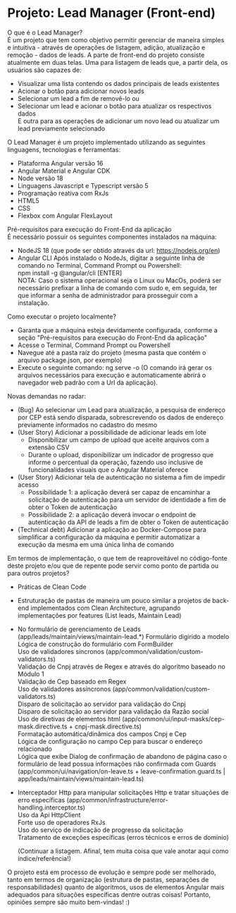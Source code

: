 # Projeto: Lead Manager (Front-end)

O que é o Lead Manager?<br/>
É um projeto que tem como objetivo permitir gerenciar de maneira simples e intuitiva - através de operações de listagem, adiçāo, atualizaçāo e remoção - dados de leads.
A parte de front-end do projeto consiste atualmente em duas telas.
Uma para listagem de leads que, a partir dela, os usuários são capazes de:
- Visualizar uma lista contendo os dados principais de leads existentes
- Acionar o botão para adicionar novos leads
- Selecionar um lead a fim de removê-lo ou
- Selecionar um lead e acionar o botão para atualizar os respectivos dados<br/>
E outra para as operações de adicionar um novo lead ou atualizar um lead previamente selecionado

O Lead Manager é um projeto implementado utilizando as seguintes linguagens, tecnologias e ferramentas:
- Plataforma Angular versão 16
- Angular Material e Angular CDK
- Node versão 18
- Linguagens Javascript e Typescript versão 5
- Programação reativa com RxJs
- HTML5
- CSS
- Flexbox com Angular FlexLayout

Pré-requisitos para execução do Front-End da aplicação<br/>
É necessário possuir os seguintes componentes instalados na máquina:
- NodeJS 18 (que pode ser obtido através da url: https://nodejs.org/en)
- Angular CLI
  Após instalado o NodeJs, digitar a seguinte linha de comando no Terminal, Command Prompt ou Powershell:<br/>
    npm install -g @angular/cli [ENTER]<br/>
    NOTA: Caso o sistema operacional seja o Linux ou MacOs, poderá ser necessário prefixar a linha de comando com sudo e, em seguida, ter que informar a senha de administrador para prosseguir com a instalação.

Como executar o projeto localmente?
- Garanta que a máquina esteja devidamente configurada, conforme a seção "Pré-requisitos para execução do Front-End da aplicação"
- Acesse o Terminal, Command Prompt ou Powershell
- Navegue até a pasta raíz do projeto (mesma pasta que contém o arquivo package.json, por exemplo)
- Execute o seguinte comando:
  ng serve -o
  (O comando irá gerar os arquivos necessários para execução e automaticamente abrirá o navegador web padrão com a Url da aplicação).

Novas demandas no radar:
- (Bug) Ao selecionar um Lead para atualização, a pesquisa de endereço por CEP está sendo disparada, sobrescrevendo os dados de endereço previamente informados no cadastro do mesmo
- (User Story) Adicionar a possibilidade de adicionar leads em lote
  - Disponibilizar um campo de upload que aceite arquivos com a extensão CSV
  - Durante o upload, disponibilizar um indicador de progresso que informe o percentual da 
    operação, fazendo uso inclusive de funcionalidades visuais que o Angular Material oferece 
- (User Story) Adicionar tela de autenticação no sistema a fim de impedir acesso 
  - Possibilidade 1: a aplicação deverá ser capaz de encaminhar a solicitação de autenticação para um servidor de identidade a fim de obter o Token de autenticação
  - Possibilidade 2: a aplicação deverá invocar o endpoint de autenticação da API de leads a fim de obter o Token de autenticação
- (Technical debt) Adicionar a aplicação ao Docker-Compose para simplificar a configuração da máquina e permitir automatizar a execução da mesma em uma única linha de comando

Em termos de implementação, o que tem de reaproveitável no código-fonte deste projeto e/ou que de repente pode servir como ponto de partida ou para outros projetos?
- Práticas de Clean Code<br/>
- Estruturação de pastas de maneira um pouco similar a projetos de back-end implementados com Clean Architecture, agrupando implementações por features (List leads, Maintain Lead)
- No formulário de gerenciamento de Leads (app/leads/maintain/views/maintain-lead.*)
  Formulário digirido a modelo
  Lógica de construção do formulário com FormBuilder<br/>
  Uso de validadores síncronos (app/common/validation/custom-validators.ts)<br/>
    Validação de Cnpj através de Regex e através do algoritmo baseado no Módulo 1<br/>
    Validação de Cep baseado em Regex<br/>
  Uso de validadores assíncronos (app/common/validation/custom-validators.ts)<br/>
    Disparo de solicitação ao servidor para validação do Cnpj<br/>
    Disparo de solicitação ao servidor para validação da Razão social<br/>
  Uso de diretivas de elementos html (app/common/ui/input-masks/cep-mask.directive.ts + cnpj-mask.directive.ts)<br/>
    Formatação automática/dinâmica dos campos Cnpj e Cep<br/>
    Lógica de configuração no campo Cep para buscar o endereço relacionado<br/>
  Lógica que exibe Dialog de confirmação de abandono de página caso o formulário de lead possua informações não confirmada com Guards (app/common/ui/navigation/on-leave.ts + leave-confirmation.guard.ts | app/leads/maintain/views/maintain-lead.ts)<br/>
- Interceptador Http para manipular solicitações Http e tratar situações de erro específicas (app/common/infrastructure/error-handling.interceptor.ts)<br/>
  Uso da Api HttpClient<br/>
  Forte uso de operadores RxJs<br/>
  Uso do serviço de indicação de progresso da solicitação<br/>
  Tratamento de exceções específicas (erros técnicos e erros de domínio)<br/>
  
  (Continuar a listagem. Afinal, tem muita coisa que vale anotar aqui como índice/referência!)
  
O projeto está em processo de evolução e sempre pode ser melhorado, tanto em termos de organização (estrutura de pastas, separações de responsabilidades) quanto de algoritmos, usos de elementos Angular mais adequados para situações específicas dentre outras coisas! Portanto, opiniões sempre são muito bem-vindas! :)
